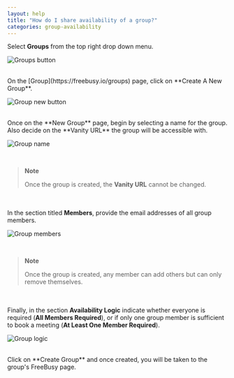 ```yaml
---
layout: help
title: "How do I share availability of a group?"
categories: group-availability
---
```


Select **Groups** from the top right drop down menu.

![Groups button](https://imgur.com/5t0ZosS.png)

<br>
On the [Group](https://freebusy.io/groups) page, click on **Create A New Group**.
<br>

![Group new button](http://i.imgur.com/hoygPFB.png)

<br>
Once on the **New Group** page, begin by selecting a name for the group.
Also decide on the **Vanity URL** the group will be accessible with.

![Group name](http://i.imgur.com/F4KXrmB.png)

<br>

> **Note**
>
> Once the group is created, the **Vanity URL** cannot be changed.

<br><br>
In the section titled **Members**, provide the email addresses of all group members.

![Group members](http://i.imgur.com/z20jgxC.png)

<br>

> **Note**
>
> Once the group is created, any member can add others but can only remove themselves.

<br><br>
Finally, in the section **Availability Logic** indicate whether everyone is required (**All Members Required**), or if only one group member is sufficient to book a meeting (**At Least One Member Required**).

![Group logic](http://i.imgur.com/76h4Czr.png)

<br>
Click on **Create Group** and once created, you will be taken to the group's FreeBusy page.
